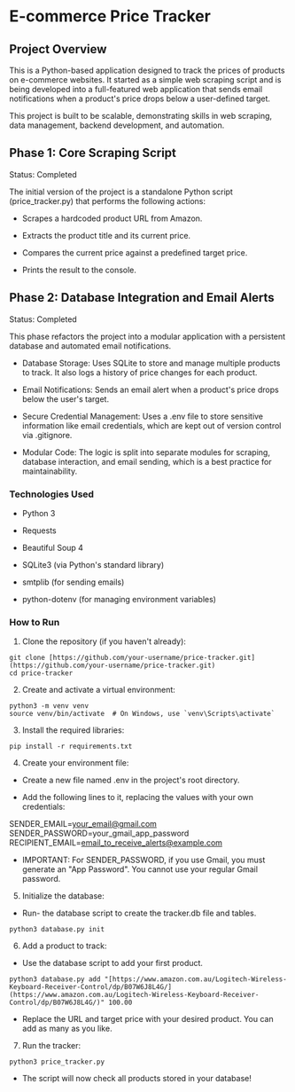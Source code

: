 # E-commerce Price Tracker
## Project Overview
This is a Python-based application designed to track the prices of products on e-commerce websites. It started as a simple web scraping script and is being developed into a full-featured web application that sends email notifications when a product's price drops below a user-defined target.

This project is built to be scalable, demonstrating skills in web scraping, data management, backend development, and automation.

## Phase 1: Core Scraping Script
Status: Completed

The initial version of the project is a standalone Python script (price_tracker.py) that performs the following actions:

- Scrapes a hardcoded product URL from Amazon.

- Extracts the product title and its current price.

- Compares the current price against a predefined target price.

- Prints the result to the console.

## Phase 2: Database Integration and Email Alerts
Status: Completed

This phase refactors the project into a modular application with a persistent database and automated email notifications.

- Database Storage: Uses SQLite to store and manage multiple products to track. It also logs a history of price changes for each product.

- Email Notifications: Sends an email alert when a product's price drops below the user's target.

- Secure Credential Management: Uses a .env file to store sensitive information like email credentials, which are kept out of version control via .gitignore.

- Modular Code: The logic is split into separate modules for scraping, database interaction, and email sending, which is a best practice for maintainability.

### Technologies Used
- Python 3

- Requests

- Beautiful Soup 4

- SQLite3 (via Python's standard library)

- smtplib (for sending emails)

- python-dotenv (for managing environment variables)

### How to Run
1. Clone the repository (if you haven't already):

```
git clone [https://github.com/your-username/price-tracker.git](https://github.com/your-username/price-tracker.git)
cd price-tracker
```

2. Create and activate a virtual environment:

```
python3 -m venv venv
source venv/bin/activate  # On Windows, use `venv\Scripts\activate`
```
3. Install the required libraries:

```
pip install -r requirements.txt
```

4. Create your environment file:

- Create a new file named .env in the project's root directory.

- Add the following lines to it, replacing the values with your own credentials:

SENDER_EMAIL=your_email@gmail.com
SENDER_PASSWORD=your_gmail_app_password
RECIPIENT_EMAIL=email_to_receive_alerts@example.com

- IMPORTANT: For SENDER_PASSWORD, if you use Gmail, you must generate an "App Password". You cannot use your regular Gmail password.

5. Initialize the database:

- Run-  the database script to create the tracker.db file and tables.

```
python3 database.py init
```

6. Add a product to track:

- Use the database script to add your first product.

```
python3 database.py add "[https://www.amazon.com.au/Logitech-Wireless-Keyboard-Receiver-Control/dp/B07W6J8L4G/](https://www.amazon.com.au/Logitech-Wireless-Keyboard-Receiver-Control/dp/B07W6J8L4G/)" 100.00
```

- Replace the URL and target price with your desired product. You can add as many as you like.

7. Run the tracker:

```
python3 price_tracker.py
```

- The script will now check all products stored in your database!